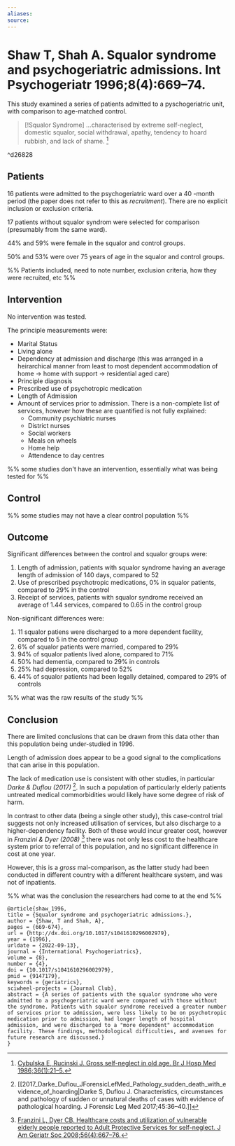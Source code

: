 ```yaml
---
aliases:
source:
---
```


# Shaw T, Shah A. Squalor syndrome and psychogeriatric admissions. Int Psychogeriatr 1996;8(4):669–74.

This study examined a series of patients admitted to a pyschogeriatric unit, with comparison to age-matched control.

> [!Squalor Syndrome]
> ...characterised by extreme self-neglect, domestic squalor, social withdrawal, apathy, tendency to hoard rubbish, and lack of shame. [^cybulska1986]

^d26828

[^cybulska1986]: [Cybulska E, Rucinski J. Gross self-neglect in old age. Br J Hosp Med 1986;36(1):21–5.](https://sciwheel.com/work/#/items/13594845/detail?collection=702106)

## Patients
16 patients were admitted to the psychogeriatric ward over a 40 -month period (the paper does not refer to this as *recruitment*). There are no explicit inclusion or exclusion criteria.

17 patients without squalor syndrom were selected for comparison (presumably from the same ward).

44% and 59% were female in the squalor and control groups.

50% and 53% were over 75 years of age in the squalor and control groups.

%% Patients included, need to note number, exclusion criteria, how they were recruited, etc %% 

## Intervention 

No intervention was tested. 

The principle measurements were:
- Marital Status 
- Living alone
- Dependency at admission and discharge (this was arranged in a heirarchical manner from least to most dependent accommodation of home &rarr; home with support &rarr; residential aged care) 
- Principle diagnosis
- Prescribed use of psychotropic medication
- Length of Admission 
- Amount of services prior to admission. There is a non-complete list of services, however how these are quantified is not fully explained:
	- Community psychiatric nurses
	- District nurses
	- Social workers
	- Meals on wheels
	- Home help
	- Attendence to day centres 

%% some studies don't have an intervention, essentially what was being tested for %%

## Control  

%% some studies may not have a clear control population %%

## Outcome  

Significant differences between the control and squalor groups were:
1. Length of admission, patients with squalor syndrome having an average length of admission of 140 days, compared to 52  
2. Use of prescribed psychotropic medications, 0% in squalor patients, compared to 29% in the control
3. Receipt of services, patients with squalor syndrome received an average of 1.44 services, compared to 0.65 in the control group

Non-significant differences were:
1. 11 squalor patiens were discharged to a more dependent facility, compared to 5 in the control group 
2. 6% of squalor patients were married, compared to 29%
3. 94% of squalor patients lived alone, compared to 71% 
4. 50% had dementia, compared to 29% in controls
5. 25% had depression, compared to 52%
6. 44% of squalor patients had been legally detained, compared to 29% of controls

%% what was the raw results of the study %%

## Conclusion  

There are limited conclusions that can be drawn from this data other than this population being under-studied in 1996. 

Length of admission does appear to be a good signal to the complications that can arise in this population. 

The lack of medication use is consistent with other studies, in particular *Darke & Duflou (2017)* [^darke2017]. In such a population of particularly elderly patients untreated medical commorbidities would likely have some degree of risk of harm.

[^darke2017]: [[2017_Darke_Duflou_JForensicLefMed_Pathology_sudden_death_with_evidence_of_hoarding|Darke S, Duflou J. Characteristics, circumstances and pathology of sudden or unnatural deaths of cases with evidence of pathological hoarding. J Forensic Leg Med 2017;45:36–40.]]

In contrast to other data (being a single other study), this case-control trial suggests not only increased utilisation of services, but also discharge to a higher-dependency facility. Both of these would incur greater cost, however in *Franzini & Dyer (2008)* [^franzini2008] there was not only less cost to the healthcare system prior to referral of this population, and no significant difference in cost at one year. 

[^franzini2008]: [Franzini L, Dyer CB. Healthcare costs and utilization of vulnerable elderly people reported to Adult Protective Services for self-neglect. J Am Geriatr Soc 2008;56(4):667–76.](https://sciwheel.com/work/#/items/1757436/detail?collection=702106)

However, this is a *gross* mal-comparison, as the latter study had been conducted in different country with a different healthcare system, and was not of inpatients. 

%% what was the conclusion the researchers had come to at the end %%

```
@article{shaw_1996,
title = {Squalor syndrome and psychogeriatric admissions.},
author = {Shaw, T and Shah, A},
pages = {669-674},
url = {http://dx.doi.org/10.1017/s1041610296002979},
year = {1996},
urldate = {2022-09-13},
journal = {International Psychogeriatrics},
volume = {8},
number = {4},
doi = {10.1017/s1041610296002979},
pmid = {9147179},
keywords = {geriatrics},
sciwheel-projects = {Journal Club},
abstract = {A series of patients with the squalor syndrome who were admitted to a psychogeriatric ward were compared with those without the syndrome. Patients with squalor syndrome received a greater number of services prior to admission, were less likely to be on psychotropic medication prior to admission, had longer length of hospital admission, and were discharged to a "more dependent" accommodation facility. These findings, methodological difficulties, and avenues for future research are discussed.}
}
```
